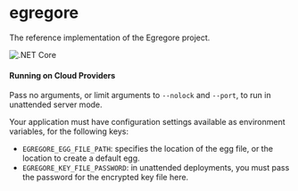 # egregore

The reference implementation of the Egregore project.

![.NET Core](https://github.com/egregore-project/egregore/workflows/.NET%20Core/badge.svg?branch=master)

#### Running on Cloud Providers

Pass no arguments, or limit arguments to `--nolock` and `--port`, to run in unattended server mode. 

Your application must have configuration settings available as environment variables, for the following keys:

- `EGREGORE_EGG_FILE_PATH`: specifies the location of the egg file, or the location to create a default egg.
- `EGREGORE_KEY_FILE_PASSWORD`: in unattended deployments, you must pass the password for the encrypted key file here.

